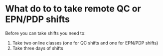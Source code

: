 # What do to to take remote QC or EPN/PDP shifts

Before you can take shifts you need to:
1. Take two online classes (one for QC shifts and one for EPN/PDP shifts)
2. Take three days of shifts

